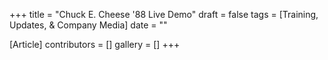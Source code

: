 +++
title = "Chuck E. Cheese '88 Live Demo"
draft = false
tags = [Training, Updates, & Company Media]
date = ""

[Article]
contributors = []
gallery = []
+++